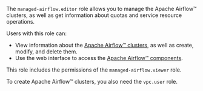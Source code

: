 The `managed-airflow.editor` role allows you to manage the Apache Airflow™ clusters, as well as get information about quotas and service resource operations.

Users with this role can:
* View information about the [Apache Airflow™ clusters](../../managed-airflow/concepts/index.md#cluster), as well as create, modify, and delete them.
* Use the web interface to access the [Apache Airflow™ components](../../managed-airflow/concepts/index.md#components).

This role includes the permissions of the `managed-airflow.viewer` role.

To create Apache Airflow™ clusters, you also need the `vpc.user` role.